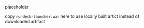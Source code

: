 placeholder

copy `rundeck-launcher.war` here to use locally built artict instead of downloaded artifact